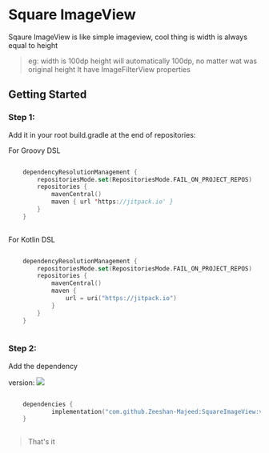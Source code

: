 # Square ImageView

Sqaure ImageView is like simple imageview, cool thing is width is always equal to height
> eg: width is 100dp height will automatically 100dp, no matter wat was original height
> It have ImageFilterView properties
>

## Getting Started

### Step 1:
Add it in your root build.gradle at the end of repositories:

For Groovy DSL
```kotlin 

    dependencyResolutionManagement {
		repositoriesMode.set(RepositoriesMode.FAIL_ON_PROJECT_REPOS)
		repositories {
			mavenCentral()
			maven { url 'https://jitpack.io' }
		}
	}
 
```

For Kotlin DSL
```kotlin 

    dependencyResolutionManagement {
		repositoriesMode.set(RepositoriesMode.FAIL_ON_PROJECT_REPOS)
		repositories {
			mavenCentral()
			maven {
				url = uri("https://jitpack.io")
			}
		}
	}
 
```


### Step 2:
Add the dependency

version: [![](https://jitpack.io/v/Zeeshan-Majeed/SquareImageView.svg)](https://jitpack.io/#Zeeshan-Majeed/SquareImageView)

```kotlin 

    dependencies {
	        implementation("com.github.Zeeshan-Majeed:SquareImageView:version")
	}
 
```

>
>That's it
